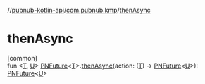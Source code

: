 //[pubnub-kotlin-api](../../index.md)/[com.pubnub.kmp](index.md)/[thenAsync](then-async.md)

# thenAsync

[common]\
fun &lt;[T](then-async.md), [U](then-async.md)&gt; [PNFuture](-p-n-future/index.md)&lt;[T](then-async.md)&gt;.[thenAsync](then-async.md)(action: ([T](then-async.md)) -&gt; [PNFuture](-p-n-future/index.md)&lt;[U](then-async.md)&gt;): [PNFuture](-p-n-future/index.md)&lt;[U](then-async.md)&gt;
